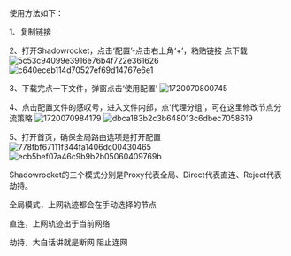 使用方法如下：





1、复制链接





2、打开Shadowrocket，点击‘配置’-点击右上角‘+’，粘贴链接 点下载
![5c53c94099e3916e76b4f722e361626](https://github.com/crctdd/Shadowrocket-Auto/assets/105903283/06ad41e3-baf6-4aa1-b2a7-89257fbf0d67)
![c640eceb114d70527ef69d14767e6e1](https://github.com/crctdd/Shadowrocket-Auto/assets/105903283/f7969d06-c379-4e7b-9848-4ad8f2dfc460)





3、下载完点一下文件，弹窗点击‘使用配置’
![1720070800745](https://github.com/crctdd/Shadowrocket-Auto/assets/105903283/8573fdeb-1f5d-4c69-8751-1f037879f6fb)





4、点击配置文件的感叹号，进入文件内部，点‘代理分组’，可在这里修改节点分流策略
![1720070984179](https://github.com/crctdd/Shadowrocket-Auto/assets/105903283/6c5ba60e-42ad-4902-a1f9-78ec07323ff6)
![dbca183b2c3b648013c6dbec7058619](https://github.com/crctdd/Shadowrocket-Auto/assets/105903283/e6711f87-8182-4513-b769-30d4a80bd7cc)





5、打开首页，确保全局路由选项是打开配置
![778fbf67111f344fa1406dc00430465](https://github.com/crctdd/Shadowrocket-Auto/assets/105903283/6993a7ea-ee6c-4b5a-9c35-483462c34b46)
![ecb5bef07a46c9b9b2b05060409769b](https://github.com/crctdd/Shadowrocket-Auto/assets/105903283/2ee8131e-3529-48c6-8d82-b1ed4e08443f)





Shadowrocket的三个模式分别是Proxy代表全局、Direct代表直连、Reject代表劫持。


全局模式，上网轨迹都会在手动选择的节点


直连，上网轨迹出于当前网络


劫持，大白话讲就是断网 阻止连网
